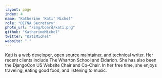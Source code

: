 ```yaml
---
layout: page
index: 4
name: "Katherine 'Kati' Michel"
role: "DEFNA Secretary"
photo_url: "/img/board/kati.png"
github: "KatherineMichel"
twitter: "KatiMichel"
website: " "
---
```


Kati is a web developer, open source maintainer, and technical writer. Her recent clients include The Wharton School and Eldarion. She has also been the DjangoCon US Website Chair and Co-Chair. In her free time, she enjoys traveling, eating good food, and listening to music. 
